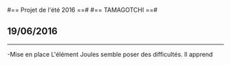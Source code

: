 #== Projet de l'été 2016 ==#
#== TAMAGOTCHI ==#

## 19/06/2016 ##
****
-Mise en place
L'élément Joules semble poser des difficultés.
Il apprend
